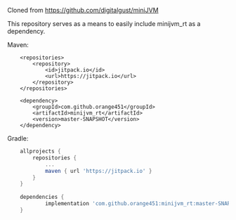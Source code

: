 Cloned from https://github.com/digitalgust/miniJVM

This repository serves as a means to easily include minijvm_rt as a dependency.

Maven:
```maven
	<repositories>
		<repository>
		    <id>jitpack.io</id>
		    <url>https://jitpack.io</url>
		</repository>
	</repositories>

	<dependency>
	    <groupId>com.github.orange451</groupId>
	    <artifactId>minijvm_rt</artifactId>
	    <version>master-SNAPSHOT</version>
	</dependency>
```

Gradle:
```gradle
	allprojects {
		repositories {
			...
			maven { url 'https://jitpack.io' }
		}
	}
	
	dependencies {
	        implementation 'com.github.orange451:minijvm_rt:master-SNAPSHOT'
	}
```
